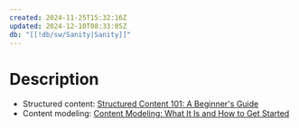 ```yaml
---
created: 2024-11-25T15:32:16Z
updated: 2024-12-10T08:33:05Z
db: "[[!db/sw/Sanity|Sanity]]"
---
```

# Description
- Structured content: [Structured Content 101: A Beginner's Guide](https://www.sanity.io/structured-content)
- Content modeling: [Content Modeling: What It Is and How to Get Started](https://www.sanity.io/content-modeling)